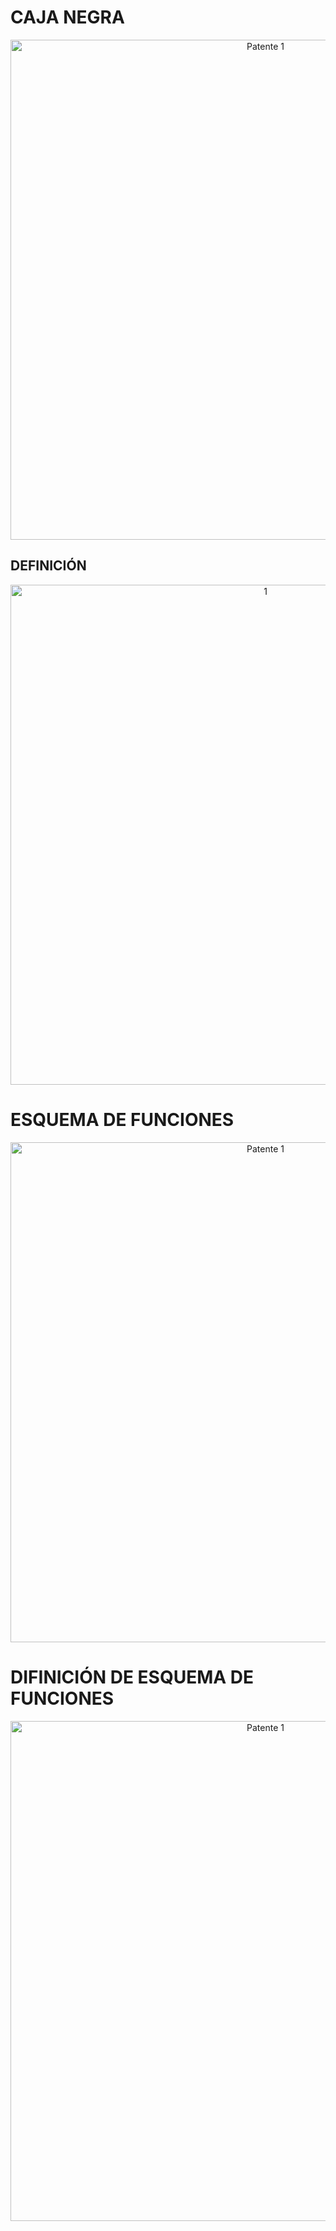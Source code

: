 # CAJA NEGRA 

<p align="center">
  <img src="https://i.postimg.cc/x8pv0jSn/Caja-negra.jpg)](https://postimg.cc/30p41TRc)" alt="Patente 1" width="800px" />
</p>

## DEFINICIÓN

<p align="center">
  <img src="https://i.postimg.cc/g0w0xvLC/definicion-de-caja-negra.jpg)](https://postimg.cc/SXh45Yrd)" alt="1" width="800px" />
</p>



# ESQUEMA DE FUNCIONES

<p align="center">
  <img src="https://i.postimg.cc/8Pd6N1cj/Presentaci-n-de-Gr-ficos-B-sicos-de-la-Empresa-Minimalista-Azul-y-Magenta-4.jpg)](https://postimg.cc/Wh337cMv)" alt="Patente 1" width="800px" />
</p>

# DIFINICIÓN DE ESQUEMA DE FUNCIONES

<p align="center">
  <img src="https://i.postimg.cc/G3gn5b2z/esquema-de-definici-n.jpg)](https://postimg.cc/7bzRC8ST)" alt="Patente 1" width="800px" />
</p>

